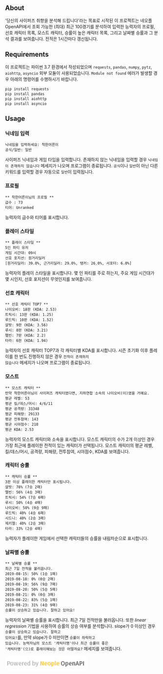 ## About
'당신의 사이퍼즈 취향을 분석해 드립니다'라는 목표로 시작된 이 프로젝트는 네오플 OpenAPI에서 조회 가능한 (최대) 최근 100경기를 분석하여 입력한 능력자의 프로필, 선호 캐릭터 목록, 모스트 캐릭터, 승률이 높은 캐릭터 목록, 그리고 날짜별 승률과 그 분석 결과를 보여줍니다. 전적은 1시간마다 갱신됩니다.

## Requirements
이 프로젝트는 파이썬 3.7 환경에서 작성되었으며 <code>requests</code>, <code>pandas</code>, <code>numpy</code>, <code>pytz</code>, <code>aiohttp</code>, <code>asyncio</code> 외부 모듈이 사용되었습니다. <code>Module not found</code> 에러가 발생할 경우 아래의 명령어를 수행하시기 바랍니다.
```
pip install requests
pip install pandas
pip install aiohttp
pip install asyncio
```
## Usage
### 닉네임 입력
```
닉네임을 입력하세요: 착한어른이
공식/일반: 일반
```
사이퍼즈 닉네임과 게임 타입을 입력합니다. 존재하지 않는 닉네임을 입력할 경우 <code>닉네임이 존재하지 않습니다</code> 메세지가 나오며 프로그램이 종료됩니다. <code>공식</code>이나 <code>일반</code>이 아닌 다른 키워드를 입력할 경우 자동으로 <code>일반</code>이 입력됩니다.
### 프로필
```
** 착한어른이님의 프로필 **
급수 : 73
티어: Unranked
```
능력자의 급수와 티어를 표시합니다.
### 플레이 스타일
```
** 플레이 스타일 **
5인 파티 유저
게임 시간대: 09시
선호 포지션: 원거리딜러
[원거리딜러: 39.0%, 근거리딜러: 29.0%, 탱커: 26.0%, 서포터: 6.0%]
```
능력자의 플레이 스타일을 표시합니다. 몇 인 파티를 주로 하는지, 주요 게임 시간대가 몇 시인지, 선호 포지션이 무엇인지를 보여줍니다.
### 선호 캐릭터
```
** 선호 캐릭터 TOP7 **
나이오비: 18판 (KDA: 2.53)
트릭시: 13판 (KDA: 1.25)
루드빅: 10판 (KDA: 1.52)
샬럿: 9판 (KDA: 3.56)
루시: 8판 (KDA: 3.21)
멜빈: 7판 (KDA: 2.2)
타라: 6판 (KDA: 1.94)
```
능력자의 선호 캐릭터 TOP7과 각 캐릭터별 KDA를 표시합니다. 시즌 초기화 이후 플레이를 한 번도 진행하지 않은 경우 <CODE>전적이 존재하지 않습니다</CODE> 메세지가 나오며 프로그램이 종료됩니다.
### 모스트
```
** 모스트 캐릭터 **
만약 착한어른이님이 사이퍼즈 캐릭터였다면, 지하연합 소속의 나이오비(이)였을 거예요.
평균 레벨: 53
평균 킬/데스/어시: 4/6/11
평균 공격량: 33348
평균 피해량: 29133
평균 전투참여: 143
평균 시야점수: 210
평균 KDA: 2.53
```
능력자의 모스트 캐릭터와 소속을 표시합니다. 모스트 캐릭터의 수가 2개 이상인 경우 가장 최근에 플레이한 전적이 있는 캐릭터가 선택됩니다. 모스트 캐릭터의 평균 레벨, 킬/데스/어시, 공격량, 피해량, 전투참여, 시야점수, KDA를 보여줍니다.
### 캐릭터 승률
```
** 캐릭터 승률 **
3판 이상 플레이한 캐릭터만 표시됩니다.
샬럿: 78% (7승 2패)
멜빈: 56% (4승 3패)
트릭시: 54% (7승 6패)
루시: 50% (4승 4패)
나이오비: 50% (9승 9패)
루드빅: 40% (4승 6패)
시드니: 40% (2승 3패)
제키엘: 40% (2승 3패)
타라: 33% (2승 4패)
```
능력자가 플레이한 게임에서 선택한 캐릭터들의 승률을 내림차순으로 표시합니다.
### 날짜별 승률
```
** 날짜별 승률 **
최근 7일 전적을 불러옵니다.
2019-08-15: 50% (1승 1패)
2019-08-18: 0% (0승 2패)
2019-08-19: 56% (9승 7패)
2019-08-20: 50% (5승 5패)
2019-08-21: 0% (0승 3패)
2019-08-22: 83% (5승 1패)
2019-08-23: 31% (4승 9패)
승률이 상승하고 있습니다. 잘하고 있어요! 
```
능력자의 날짜별 승률을 표시합니다. 최근 7일 전적만을 불러옵니다. 또한  *linear regression* 기법을 사용하여 승률의 상승 여부를 분석합니다. slope가 0 이상인 경우 <code>승률이 상승하고 있습니다. 잘하고 있어요!</code>를, 만약 slope가 0 미만이면 <code>승률이 하락하고 있습니다. 능력자님의 모스트 '캐릭터명'이나 최근 승률이 좋은 '캐릭터명'(으)로 플레이해보는 것은 어떨까요?</code> 메세지를 보여줍니다.

![Neople OPENAPI](license.png)
